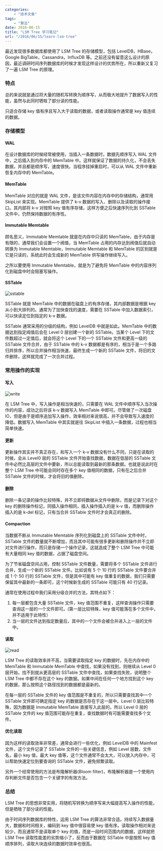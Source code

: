 ```yaml
---
categories:
    - "技术文章"
tags:
    - "算法"
date: 2016-06-15
title: "LSM Tree 学习笔记"
url: "/2016/06/15/learn-lsm-tree"
---
```


最近发现很多数据库都使用了 LSM Tree 的存储模型，包括 LevelDB，HBase，Google BigTable，Cassandra，InfluxDB 等。之前还没有留意这么设计的原因，最近调研时间序列数据库的时候才发现这样设计的优势所在，所以重新又复习了一遍 LSM Tree 的原理。

<!--more-->

### 特点

总的来说就是通过将大量的随机写转换为顺序写，从而极大地提升了数据写入的性能，虽然与此同时牺牲了部分读的性能。

只适合存储 key 值有序且写入大于读取的数据，或者读取操作通常是 key 值连续的数据。

### 存储模型

#### WAL

在设计数据库的时候经常被使用，当插入一条数据时，数据先顺序写入 WAL 文件中，之后插入到内存中的 MemTable 中。这样就保证了数据的持久化，不会丢失数据，并且都是顺序写，速度很快。当程序挂掉重启时，可以从 WAL 文件中重新恢复内存中的 MemTable。

#### MemTable

MemTable 对应的就是 WAL 文件，是该文件内容在内存中的存储结构，通常用 SkipList 来实现。MemTable 提供了 k-v 数据的写入、删除以及读取的操作接口。其内部将 k-v 对按照 key 值有序存储，这样方便之后快速序列化到 SSTable 文件中，仍然保持数据的有序性。

#### Immutable Memtable

顾名思义，Immutable Memtable 就是在内存中只读的 MemTable，由于内存是有限的，通常我们会设置一个阀值，当 MemTable 占用的内存达到阀值后就自动转换为 Immutable Memtable，Immutable Memtable 和 MemTable 的区别就是它是只读的，系统此时会生成新的 MemTable 供写操作继续写入。

之所以要使用 Immutable Memtable，就是为了避免将 MemTable 中的内容序列化到磁盘中时会阻塞写操作。

#### SSTable

![sstable](http://image.fatedier.com/pic/2016/2016-06-15-learn-lsm-tree-sstable.png)

SSTable 就是 MemTable 中的数据在磁盘上的有序存储，其内部数据是根据 key 从小到大排列的。通常为了加快查找的速度，需要在 SSTable 中加入数据索引，可以快读定位到指定的 k-v 数据。

SSTable 通常采用的分级的结构，例如 LevelDB 中就是如此。MemTable 中的数据达到指定阀值后会在 Level 0 层创建一个新的 SSTable。当某个 Level 下的文件数超过一定值后，就会将这个 Level 下的一个 SSTable 文件和更高一级的 SSTable 文件合并，由于 SSTable 中的 k-v 数据都是有序的，相当于是一个多路归并排序，所以合并操作相当快速，最终生成一个新的 SSTable 文件，将旧的文件删除，这样就完成了一次合并过程。

### 常用操作的实现

#### 写入

![write](http://image.fatedier.com/pic/2016/2016-06-15-learn-lsm-tree-write.png)

在 LSM Tree 中，写入操作是相当快速的，只需要在 WAL 文件中顺序写入当次操作的内容，成功之后将该 k-v 数据写入 MemTable 中即可。尽管做了一次磁盘 IO，但是由于是顺序追加写入操作，效率相对来说很高，并不会导致写入速度的降低。数据写入 MemTable 中其实就是往 SkipList 中插入一条数据，过程也相当简单快速。

#### 更新

更新操作其实并不真正存在，和写入一个 k-v 数据没有什么不同，只是在读取的时候，会从 Level0 层的 SSTable 文件开始查找数据，数据在低层的 SSTable 文件中必然比高层的文件中要新，所以总能读取到最新的那条数据。也就是说此时在整个 LSM Tree 中可能会同时存在多个 key 值相同的数据，只有在之后合并 SSTable 文件的时候，才会将旧的值删除。

#### 删除

删除一条记录的操作比较特殊，并不立即将数据从文件中删除，而是记录下对这个 key 的删除操作标记，同插入操作相同，插入操作插入的是 k-v 值，而删除操作插入的是 k-del 标记，只有当合并 SSTable 文件时才会真正的删除。

#### Compaction

当数据不断从  Immutable Memtable 序列化到磁盘上的 SSTable 文件中时，SSTable 文件的数量就不断增加，而且其中可能有很多更新和删除操作并不立即对文件进行操作，而只是存储一个操作记录，这就造成了整个 LSM Tree 中可能有大量相同 key 值的数据，占据了磁盘空间。

为了节省磁盘空间占用，控制 SSTable 文件数量，需要将多个 SSTable 文件进行合并，生成一个新的 SSTable 文件。比如说有 5 个 10 行的 SSTable 文件要合并成 1 个 50 行的 SSTable 文件，但是其中可能有 key 值重复的数据，我们只需要保留其中最新的一条即可，这个时候新生成的 SSTable 可能只有 40 行记录。

通常在使用过程中我们采用分级合并的方法，其特点如下：

1. 每一层都包含大量 SSTable 文件，key 值范围不重复，这样查询操作只需要查询这一层的一个文件即可。(第一层比较特殊，key 值可能落在多个文件中，并不适用于此特性）
2. 当一层的文件达到指定数量后，其中的一个文件会被合并进入上一层的文件中。

#### 读取

![read](http://image.fatedier.com/pic/2016/2016-06-15-learn-lsm-tree-read.png)

LSM Tree 的读取效率并不高，当需要读取指定 key 的数据时，先在内存中的 MemTable 和 Immutable MemTable 中查找，如果没有找到，则继续从 Level 0 层开始，找不到就从更高层的 SSTable 文件中查找，如果查找失败，说明整个 LSM Tree 中都不存在这个 key 的数据。如果中间在任何一个地方找到这个 key 的数据，那么按照这个路径找到的数据都是最新的。

在每一层的 SSTable 文件的 key 值范围是不重复的，所以只需要查找其中一个 SSTable 文件即可确定指定 key 的数据是否存在于这一层中。Level 0 层比较特殊，因为数据是 Immutable MemTable 直接写入此层的，所以 Level 0 层的 SSTable 文件的 key 值范围可能存在重复，查找数据时有可能需要查找多个文件。

#### 优化读取

因为这样的读取效率非常差，通常会进行一些优化，例如 LevelDB 中的 Mainfest 文件，这个文件记录了 SSTable 文件的一些关键信息，例如 Level 层数，文件名，最小 key 值，最大 key 值等，这个文件通常不会太大，可以放入内存中，可以帮助快速定位到要查询的 SSTable 文件，避免频繁读取。

另外一个经常使用的方法是布隆解析器(Bloom filter)，布隆解析器是一个使用内存判断文件是否包含一个关键字的有效方法。

### 总结

LSM Tree 的思想非常实用，将随机写转换为顺序写来大幅提高写入操作的性能，但是牺牲了部分读的性能。

由于时间序列数据库的特性，运用 LSM Tree 的算法非常合适。持续写入数据量大，数据和时间相关，编码到 key 值中很容易使 key 值有序。读取操作相对来说较少，而且通常不是读取单个 key 的值，而是一段时间范围内的数据，这样就把 LSM Tree 读取性能差的劣势缩小了，反而由于数据在 SSTable 中是按照 key 值顺序排列，读取大块连续的数据时效率也很高。
